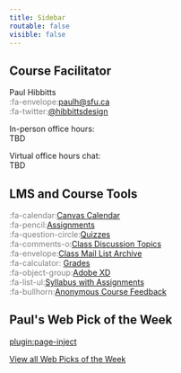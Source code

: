 ```yaml
---
title: Sidebar
routable: false
visible: false
---
```


## Course Facilitator
Paul Hibbitts  
<span style="color:grey">:fa-envelope:</span><a href="mailto:&#112;&#97;&#117;&#108;&#104;&#64;&#115;&#102;&#117;&#46;&#99;&#97;">&#112;&#97;&#117;&#108;&#104;&#64;&#115;&#102;&#117;&#46;&#99;&#97;
</a>   
<span style="color:grey">:fa-twitter:</span>[@hibbittsdesign](https://twitter.com/hibbittsdesign)  

In-person office hours:  
TBD

Virtual office hours chat:  
TBD

## LMS and Course Tools
<span style="color:grey">:fa-calendar:</span>[Canvas Calendar](https://canvas.sfu.ca/calendar#view_name=month&view_start=2019-01-18)  
<span style="color:grey">:fa-pencil:</span>[Assignments](https://canvas.sfu.ca/courses/44038/assignments)  
<span style="color:grey">:fa-question-circle:</span>[Quizzes](https://canvas.sfu.ca/courses/44038/quizzes)  
<span style="color:grey">:fa-comments-o:</span>[Class Discussion Topics](https://canvas.sfu.ca/courses/44038/discussion_topics)   
<span style="color:grey">:fa-envelope:</span>[Class Mail List Archive](http://www.cs.sfu.ca/CourseCentral/Hypermail/cmpt-363/)   
<span style="color:grey">:fa-calculator:</span> [Grades](https://canvas.sfu.ca/courses/44038/gradebook)  
<span style="color:grey">:fa-object-group:</span>[Adobe XD](https://www.adobe.com/ca/products/xd.html)   
<span style="color:grey">:fa-list-ul:</span>[Syllabus with Assignments](https://canvas.sfu.ca/courses/44038/assignments/syllabus)  
<span style="color:grey">:fa-bullhorn:</span>[Anonymous Course Feedback](https://oet.sandcats.io/shared/a04-FluD9JOX-jTDqgsLPd8fu3JFiN4-u1YKZ5pp6U4)  

## Paul's Web Pick of the Week
[plugin:page-inject](/192/all-web-picks-of-the-week/latest)

[View all Web Picks of the Week](/192/all-web-picks-of-the-week)
